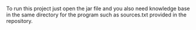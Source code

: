 To run this project just open the jar file and you also need knowledge base in the same directory for the program such as
sources.txt provided in the repository.